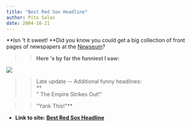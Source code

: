 ```yaml
---
title: "Best Red Sox Headline"
author: Pito Salas
date: 2004-10-21
---
```


**Isn 't it sweet! **Did you know you could get a big collection of front
pages of newspapers at the
[Newseum](<http://www.newseum.org/todaysfrontpages/>)?

>>

>> **Here 's by far the funniest I saw:**

>>

>>
[![](https://i0.wp.com/s3.media.squarespace.com/production/1075723/12829350/weblogs/archives/redsox+win+2004-thumb.jpg?resize=200%2C278)](<http://s3.media.squarespace.com/production/1075723/12829350/weblogs/archives/redsox+win+2004.html>)

>>

>> Late update -- Additional funny headlines:  
> **  
> " The Empire Strikes Out!"
>>

>> "Yank This!"**


* **Link to site:** **[Best Red Sox Headline](None)**
